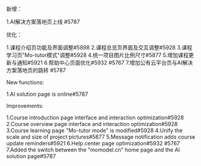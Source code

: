 
新增：

1.AI解决方案落地页上线 #5787

优化：

1.课程介绍页功能及界面调整#5898
2.课程总览页界面及交互调整#5928
3.课程学习页"Mo-tutor模式"调整#5928
4.统一项目图片比例尺寸#5877
5.增加课程更新与通知#5921
6.帮助中心页面优化#5932 #5767
7.增加公有云平台页与AI解决方案落地页的跳转 #5787

New functions:

1.AI solution page is online#5787

Improvements:

1.Course introduction page interface and interaction optimization#5928
2.Course overview page interface and interaction optimization#5928
3.Course learning page "Mo-tutor mode" is modified#5928
4.Unify the scale and size of project pictures#5877
5.Message notification adds course update reminders#5921
6.Help center page optimization#5932 #5767
7.Added the switch between the "momodel.cn" home page and the AI solution page#5787
